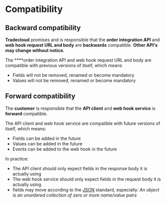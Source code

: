 # Compatibility

## Backward compatibility

**Tradecloud** promises and is responsible that the **order integration API** and **web hook request URL and body** are **backwards** compatible. **Other API's may change without notice.**

The ****order integration API and web hook request URL and body are compatible with previous versions of itself, which means

* Fields will not be removed, renamed or become mandatory
* Values will not be removed, renamed or become mandatory

## Forward compatibility

The **customer** is responsible that the **API client** and **web hook service** is **forward** compatible.  
  
The API client and web hook service are compatible with future versions of itself, which means:

* Fields can be added in the future
* Values can be added in the future
* Events can be added to the web hook in the future

In practice:

* The API client should only expect fields in the response body it is actually using
* The web hook service should only expect fields in the request body it is actually using
* fields may move according to the [JSON](https://tradecloud.gitbook.io/api/api/standards#json) standard, especially:  _An object is an unordered collection of zero or more name/value pairs_

